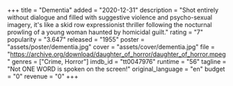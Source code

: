 +++
title = "Dementia"
added = "2020-12-31"
description = "Shot entirely without dialogue and filled with suggestive violence and psycho-sexual imagery, it's like a skid row expressionist thriller following the nocturnal prowling of a young woman haunted by homicidal guilt."
rating = "7"
popularity = "3.647"
released = "1955"
poster = "assets/poster/dementia.jpg"
cover = "assets/cover/dementia.jpg"
file = "https://archive.org/download/daughter_of_horror/daughter_of_horror.mpeg"
genres = ["Crime, Horror"]
imdb_id = "tt0047976"
runtime = "56"
tagline = "Not ONE WORD is spoken on the screen!"
original_language = "en"
budget = "0"
revenue = "0"
+++